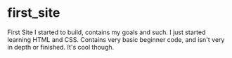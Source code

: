 # first_site
First Site I started to build, contains my goals and such. I just started learning HTML and CSS. Contains very basic beginner code,
and isn't very in depth or finished. It's cool though. 
